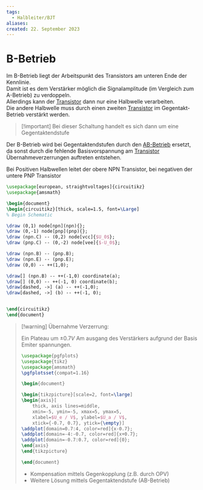 ```yaml
---
tags:
  - Halbleiter/BJT
aliases: 
created: 22. September 2023
---
```


# B-Betrieb

Im B-Betrieb liegt der Arbeitspunkt des Transistors am unteren Ende der Kennlinie.  
Damit ist es dem Verstärker möglich die Signalamplitude (im Vergleich zum A-Betrieb) zu verdoppeln.  
Allerdings kann der [Transistor]({MOC}%20Transistor.md) dann nur eine Halbwelle verarbeiten.  
Die andere Halbwelle muss durch einen zweiten [Transistor]({MOC}%20Transistor.md) im Gegentakt-Betrieb verstärkt werden.

> [!important] Bei dieser Schaltung handelt es sich dann um eine Gegentaktendstufe

Der B-Betrieb wird bei Gegentaktendstufen durch den [AB-Betrieb](AB-Betrieb.md) ersetzt, da sonst durch die fehlende Basisvorspannung am [Transistor]({MOC}%20Transistor.md) Übernahmeverzerrungen auftreten entstehen.

Bei Positiven Halbwellen leitet der obere NPN Transistor, bei negativen der untere PNP Transistor

```tikz
\usepackage[european, straightvoltages]{circuitikz}
\usepackage{amsmath}

\begin{document}
\begin{circuitikz}[thick, scale=1.5, font=\Large]
% Begin Schematic

\draw (0,1) node[npn](npn){};
\draw (0,-1) node[pnp](pnp){};
\draw (npn.C) -- (0,2) node[vcc]{$U_0$};
\draw (pnp.C) -- (0,-2) node[vee]{$-U_0$};

\draw (npn.B) -- (pnp.B);
\draw (npn.E) -- (pnp.E);
\draw (0,0) -- ++(1,0);

\draw[] (npn.B) -- ++(-1,0) coordinate(a);
\draw[] (0,0) -- ++(-1, 0) coordinate(b);
\draw[dashed, ->] (a) -- ++(-1,0);
\draw[dashed, ->] (b) -- ++(-1, 0);


\end{circuitikz}
\end{document}
```

> [!warning] Übernahme Verzerrung:
>
> Ein Plateau um $\pm 0.7V$ Am ausgang des Verstärkers aufgrund der Basis Emiter spannungen.
>
> ```tikz
> \usepackage{pgfplots}
> \usepackage{tikz}
> \usepackage{amsmath}
> \pgfplotsset{compat=1.16}
> 
> \begin{document}
> 
> \begin{tikzpicture}[scale=2, font=\large]
> \begin{axis}[
>     thick, axis lines=middle,
>     xmin=-5, ymin=-5, xmax=5, ymax=5,
>     xlabel=$U_e / V$, ylabel=$U_a / V$,
>     xtick={-0.7, 0.7}, ytick={\empty}]
> \addplot[domain=0.7:4, color=red]{x-0.7};
> \addplot[domain=-4:-0.7, color=red]{x+0.7};
> \addplot[domain=-0.7:0.7, color=red]{0};
> \end{axis}
> \end{tikzpicture}
> 
> \end{document}
> ```
> 
> - Kompensation mittels Gegenkopplung (z.B. durch OPV)
> - Weitere Lösung mittels Gegentaktendstufe (AB-Betrieb)

